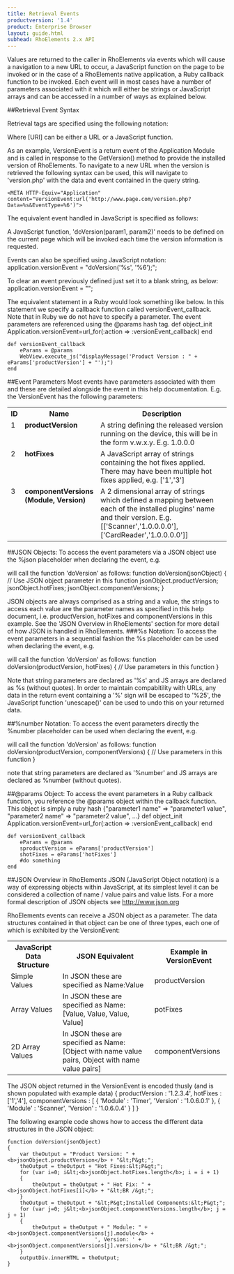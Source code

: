 ```yaml
---
title: Retrieval Events
productversion: '1.4'
product: Enterprise Browser
layout: guide.html
subhead: RhoElements 2.x API
---
```

Values are returned to the caller in RhoElements via events which will cause a navigation to a new URL to occur, a JavaScript function on the page to be invoked or in the case of a RhoElements native application, a Ruby callback function to be invoked.  Each event will in most cases have a number of parameters associated with it which will either be strings or JavaScript arrays and can be accessed in a number of ways as explained below.

##Retrieval Event Syntax

Retrieval tags are specified using the following notation:</p>
	<META HTTP-Equiv="[Module]" content="[RetrievalTag]:url('[URI]')">
Where [URI] can be either a URL or a JavaScript function.</p>

As an example, VersionEvent is a return event of the Application Module and is called in response to the GetVersion() method to provide the installed version of RhoElements.  To navigate to a new URL when the version is retrieved the following syntax can be used, this will navigate to 'version.php' with the data and event contained in the query string.

	<META HTTP-Equiv="Application" content="VersionEvent:url('http://www.page.com/version.php?Data=%s&EventType=%6')">

The equivalent event handled in JavaScript is specified as follows: 
	<META HTTP-Equiv="Application" content="VersionEvent:url('JavaScript:doVersion('%s', '%6');')">

A JavaScript function, 'doVersion(param1, param2)' needs to be defined on the current page which will be invoked each time the version information is requested.  

Events can also be specified using JavaScript notation:
	application.versionEvent = "doVersion('%s', '%6');";

To clear an event previously defined just set it to a blank string, as below:
	application.versionEvent = "";

The equivalent statement in a Ruby would look something like below. In this statement we specify a callback function called versionEvent_callback. Note that in Ruby we do not have to specify a parameter. The event parameters are referenced using the @params hash tag.
	def object_init
		Application.versionEvent=url_for(:action => :versionEvent_callback)
	end
	
	def versionEvent_callback
		eParams = @params
		WebView.execute_js("displayMessage('Product Version : " + eParams['productVersion'] + "');")
	end
	
	
##Event Parameters
Most events have parameters associated with them and these are detailed alongside the event in this help documentation.  E.g. the VersionEvent has the following parameters:
<table class="re-table">
<col width="3%">
<col width="20%">
<col width="77%">
<tr>
<th class="syntaxHeadings">ID</th>
<th class="syntaxHeadings">Name</th>
<th class="syntaxHeadings">Description</th>
</tr>
<tr>
<td class="syntaxCells evenRow" valign="top">1</td>
<td class="syntaxCells evenRow" valign="top"><b>productVersion</b></td>
<td class="syntaxCells evenRow" style="text-align:left;">A string defining the released version running on the device, this will be in the form v.w.x.y.  E.g. 1.0.0.0</td>
</tr>
<tr>
<td class="syntaxCells" valign="top">2</td>
<td class="syntaxCells" valign="top"><b>hotFixes</b></td>
<td class="syntaxCells" style="text-align:left;">A JavaScript array of strings containing the hot fixes applied.  There may have been multiple hot fixes applied, e.g. ['1','3']</td>
</tr>
<tr>
<td class="syntaxCells evenRow" valign="top">3</td>
<td class="syntaxCells evenRow" valign="top"><b>componentVersions (Module, Version)</b></td>
<td class="syntaxCells evenRow" style="text-align:left;">A 2 dimensional array of strings which defined a mapping between each of the installed plugins' name and their version.  E.g. [['Scanner','1.0.0.0.0'],['CardReader','1.0.0.0.0']]</td>
</tr>
</table>

##JSON Objects:
To access the event parameters via a JSON object use the %json placeholder when declaring the event, e.g.
	<META HTTP-Equiv="Application" content="VersionEvent:url('JavaScript:doVersion(%json);')">

will call the function 'doVersion' as follows:
	function doVersion(jsonObject)
	{
		//  Use JSON object parameter in this function
		jsonObject.productVersion;
		jsonObject.hotFixes;
		jsonObject.componentVersions;
	}

JSON objects are always comprised as a string and a value, the strings to access each value are the parameter names as specified in this help document, i.e. productVersion, hotFixes and componentVersions in this example.  See the 'JSON Overview in RhoElements' section for more detail of how JSON is handled in RhoElements.
###%s Notation:
To access the event parameters in a sequential fashion the %s placeholder can be used when declaring the event, e.g.
	<META HTTP-Equiv="Application" content="VersionEvent:url('JavaScript:doVersion('%s', %s);')">

will call the function 'doVersion' as follows:
	function doVersion(productVersion, hotFixes)
	{
		//  Use parameters in this function
	}

Note that string parameters are declared as '%s' and JS arrays are declared as %s (without quotes).  In order to maintain compabitility with URLs, any data in the return event containing a '%' sign will be escaped to '%25', the JavaScript function 'unescape()' can be used to undo this on your returned data.

##%number Notation:
To access the event parameters directly the %number placeholder can be used when declaring the event, e.g.
	<META HTTP-Equiv="Application" content="VersionEvent:url('JavaScript:doVersion('%1', %3);')">

will call the function 'doVersion' as follows:
	function doVersion(productVersion, componentVersions)
	{
		//  Use parameters in this function
	}

note that string parameters are declared as '%number' and JS arrays are declared as %number (without quotes).

##@params Object:
To access the event parameters in a Ruby callback function, you reference the @params object within the callback function. This object is simply a ruby hash {"parameter1 name" => "parameter1 value", "parameter2 name" => "parameter2 value", ...}
	def object_init
		Application.versionEvent=url_for(:action => :versionEvent_callback)
	end
	
	def versionEvent_callback
		eParams = @params
		sproductVersion = eParams['productVersion']
		shotFixes = eParams['hotFixes']
		#do something
	end


##JSON Overview in RhoElements
JSON (JavaScript Object notation) is a way of expressing objects within JavaScript, at its simplest level it can be considered a collection of name / value pairs and value lists.  For a more formal description of JSON objects see <a href="http://www.json.org">http://www.json.org</a>

RhoElements events can receive a JSON object as a parameter.  The data structures contained in that object can be one of three types, each one of which is exhibited by the VersionEvent:
<table class="re-table">
<tr><th class="syntaxHeadings">JavaScript Data Structure</th><th class="syntaxHeadings">JSON Equivalent</th><th class="syntaxHeadings">Example in VersionEvent</th></tr>
<tr><td class="syntaxCells">Simple Values</td><td class="syntaxCells">In JSON these are specified as Name:Value</td><td class="syntaxCells">productVersion</td></tr>
<tr><td class="syntaxCells evenRow">Array Values</td><td class="syntaxCells evenRow">In JSON these are specified as Name:[Value, Value, Value, Value]</td><td class="syntaxCells evenRow">potFixes</td></tr>
<tr><td class="syntaxCells">2D Array Values</td><td class="syntaxCells">In JSON these are specified as Name:[Object with name value pairs, Object with name value pairs]</td><td class="syntaxCells">componentVersions</td></tr>
</table>

The JSON object returned in the VersionEvent is encoded thusly (and is shown populated with example data)
	{
	  productVersion    :  '1.2.3.4',
	  hotFixes      :  ['1','4'],
	  componentVersions  :  [
					{
					  'Module'  :  'Timer',
					  'Version'  :  '1.0.6.0.1'
					},
					{
					  'Module'  :  'Scanner',
					  'Version'  :  '1.0.6.0.4'
					}
				  ]
	}

The following example code shows how to access the different data structures in the JSON object:

	function doVersion(jsonObject)
	{
		var theOutput = "Product Version: " + <b>jsonObject.productVersion</b> + "&lt;P&gt;";
		theOutput = theOutput + "Hot Fixes:&lt;P&gt;";
		for (var i=0; i&lt;<b>jsonObject.hotFixes.length</b>; i = i + 1)
		{
			theOutput = theOutput + " Hot Fix: " + <b>jsonObject.hotFixes[i]</b> + "&lt;BR /&gt;";
		}
		theOutput = theOutput + "&lt;P&gt;Installed Components:&lt;P&gt;";
		for (var j=0; j&lt;<b>jsonObject.componentVersions.length</b>; j = j + 1)
		{
			theOutput = theOutput + " Module: " + <b>jsonObject.componentVersions[j].module</b> + 
								', Version: ' + <b>jsonObject.componentVersions[j].version</b> + "&lt;BR /&gt;";
		}
		outputDiv.innerHTML = theOutput;
	}



